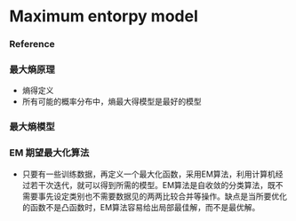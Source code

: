 # Maximum entorpy model

### Reference

### 最大熵原理
+ 熵得定义
+ 所有可能的概率分布中，熵最大得模型是最好的模型

### 最大熵模型

### EM 期望最大化算法
+ 只要有一些训练数据，再定义一个最大化函数，采用EM算法，利用计算机经过若干次迭代，就可以得到所需的模型。EM算法是自收敛的分类算法，既不需要事先设定类别也不需要数据见的两两比较合并等操作。缺点是当所要优化的函数不是凸函数时，EM算法容易给出局部最佳解，而不是最优解。